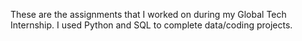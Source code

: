 These are the assignments that I worked on during my Global Tech Internship. I used Python and SQL to complete data/coding projects.
